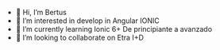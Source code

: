 - 👋 Hi, I’m Bertus
- 👀 I’m interested in develop in Angular IONIC
- 🌱 I’m currently learning Ionic 6+ De principiante a avanzado 
- 💞️ I’m looking to collaborate on Etra I+D
<!---
Bertus8/Bertus8 is a ✨ special ✨ repository because its `README.md` (this file) appears on your GitHub profile.
You can click the Preview link to take a look at your changes.
--->
